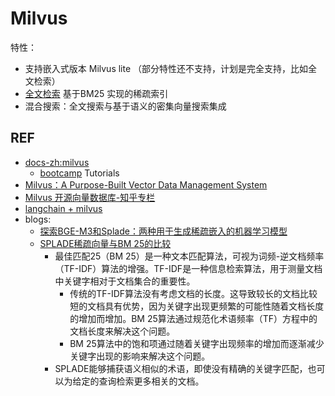 
# Milvus


特性：

- 支持嵌入式版本 Milvus lite （部分特性还不支持，计划是完全支持，比如全文检索）
- [全文检索](https://milvus.io/docs/full-text-search.md) 基于BM25 实现的稀疏索引
- 混合搜索：全文搜索与基于语义的密集向量搜索集成


## REF

- [docs-zh:milvus](https://milvus.io/docs/zh)
    - [bootcamp](https://milvus.io/bootcamp) Tutorials
- [Milvus：A Purpose-Built Vector Data Management System](https://zhuanlan.zhihu.com/p/536418778)
- [Milvus 开源向量数据库-知乎专栏](https://www.zhihu.com/column/ai-search) 
- [langchain + milvus](https://python.langchain.com/docs/integrations/vectorstores/milvus/)
- blogs:
    - [探索BGE-M3和Splade：两种用于生成稀疏嵌入的机器学习模型](https://zilliz.com/learn/bge-m3-and-splade-two-machine-learning-models-for-generating-sparse-embeddings)
    - [SPLADE稀疏向量与BM 25的比较](https://zilliz.com/learn/comparing-splade-sparse-vectors-with-bm25)
        - 最佳匹配25（BM 25）是一种文本匹配算法，可视为词频-逆文档频率（TF-IDF）算法的增强。TF-IDF是一种信息检索算法，用于测量文档中关键字相对于文档集合的重要性。
            - 传统的TF-IDF算法没有考虑文档的长度。这导致较长的文档比较短的文档具有优势，因为关键字出现更频繁的可能性随着文档长度的增加而增加。BM 25算法通过规范化术语频率（TF）方程中的文档长度来解决这个问题。
            - BM 25算法中的饱和项通过随着关键字出现频率的增加而逐渐减少关键字出现的影响来解决这个问题。
        - SPLADE能够捕获语义相似的术语，即使没有精确的关键字匹配，也可以为给定的查询检索更多相关的文档。